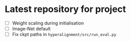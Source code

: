 # Latest repository for project

- [ ] Weight scaling during initialisation
- [ ] Image-Net default
- [ ] Fix ckpt paths in `hyperalignment/src/run_eval.py`
